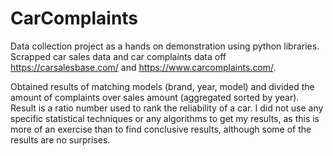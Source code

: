 # CarComplaints

Data collection project as a hands on demonstration using python libraries. Scrapped car sales data and car complaints data off https://carsalesbase.com/ and https://www.carcomplaints.com/.

Obtained results of matching models (brand, year, model) and divided the amount of complaints over sales amount (aggregated sorted by year). Result is a ratio number used to rank the reliability of a car. I did not use any specific statistical techniques or any algorithms to get my results, as this is more of an exercise than to find conclusive results, although some of the results are no surprises. 
